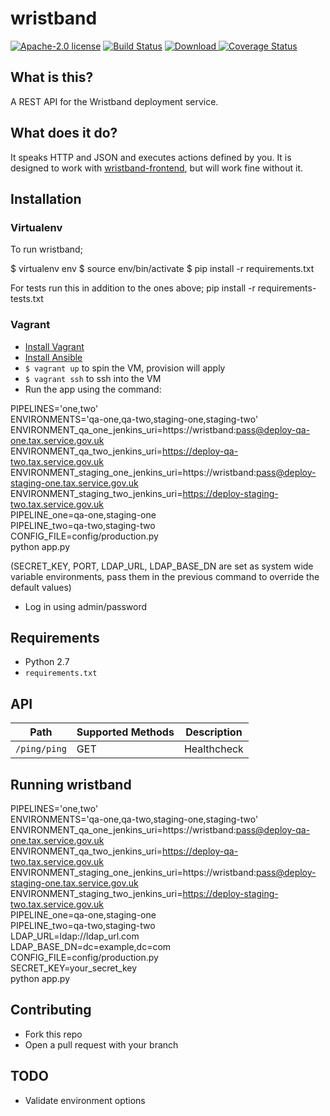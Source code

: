 # wristband

[![Apache-2.0 license](http://img.shields.io/badge/license-Apache-brightgreen.svg)](http://www.apache.org/licenses/LICENSE-2.0.html) [![Build Status](https://travis-ci.org/hmrc/wristband.svg)](https://travis-ci.org/hmrc/wristband) [ ![Download](https://api.bintray.com/packages/hmrc/releases/wristband/images/download.svg) ](https://bintray.com/hmrc/releases/wristband/_latestVersion)
[![Coverage Status](https://coveralls.io/repos/hmrc/wristband/badge.svg?branch=master&service=github)](https://coveralls.io/github/hmrc/wristband?branch=master)

## What is this?

A REST API for the Wristband deployment service.

## What does it do?

It speaks HTTP and JSON and executes actions defined by you. It is designed to work with [wristband-frontend][1], but will work fine without it.

## Installation

### Virtualenv
To run wristband;

$ virtualenv env
$ source env/bin/activate
$ pip install -r requirements.txt

For tests run this in addition to the ones above;
pip install -r requirements-tests.txt

### Vagrant 

- [Install Vagrant](https://docs.vagrantup.com/v2/installation/)
- [Install Ansible](https://docs.ansible.com/ansible/intro_installation.html)
- `$ vagrant up` to spin the VM, provision will apply
- `$ vagrant ssh` to ssh into the VM
- Run the app using the command:

PIPELINES='one,two'  \
ENVIRONMENTS='qa-one,qa-two,staging-one,staging-two' \
ENVIRONMENT_qa_one_jenkins_uri=https://wristband:pass@deploy-qa-one.tax.service.gov.uk  \
ENVIRONMENT_qa_two_jenkins_uri=https://deploy-qa-two.tax.service.gov.uk  \
ENVIRONMENT_staging_one_jenkins_uri=https://wristband:pass@deploy-staging-one.tax.service.gov.uk  \
ENVIRONMENT_staging_two_jenkins_uri=https://deploy-staging-two.tax.service.gov.uk  \
PIPELINE_one=qa-one,staging-one \
PIPELINE_two=qa-two,staging-two \
CONFIG_FILE=config/production.py \
python app.py

(SECRET_KEY, PORT, LDAP_URL, LDAP_BASE_DN are set as system wide variable environments, pass them in the previous
command to override the default values)

- Log in using admin/password

## Requirements

- Python 2.7
- `requirements.txt`

## API

| Path | Supported Methods | Description |
| ---- | ----------------- | ----------- |
| `/ping/ping` | GET | Healthcheck |

## Running wristband

PIPELINES='one,two'  \
ENVIRONMENTS='qa-one,qa-two,staging-one,staging-two' \
ENVIRONMENT_qa_one_jenkins_uri=https://wristband:pass@deploy-qa-one.tax.service.gov.uk  \
ENVIRONMENT_qa_two_jenkins_uri=https://deploy-qa-two.tax.service.gov.uk  \
ENVIRONMENT_staging_one_jenkins_uri=https://wristband:pass@deploy-staging-one.tax.service.gov.uk  \
ENVIRONMENT_staging_two_jenkins_uri=https://deploy-staging-two.tax.service.gov.uk  \
PIPELINE_one=qa-one,staging-one \
PIPELINE_two=qa-two,staging-two \
LDAP_URL=ldap://ldap_url.com \
LDAP_BASE_DN=dc=example,dc=com \
CONFIG_FILE=config/production.py \
SECRET_KEY=your_secret_key \
python app.py

## Contributing

- Fork this repo
- Open a pull request with your branch

[1]: https://github.tools.tax.service.gov.uk/HMRC/wristband-frontend


TODO
--
* Validate environment options
